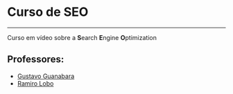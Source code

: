 # Curso de SEO
---
Curso em vídeo sobre a **S**earch **E**ngine **O**ptimization

## Professores:
* [Gustavo Guanabara](https://github.com/gustavoguanabara)
* [Ramiro Lobo](https://github.com/RamiroFabricioLobo)